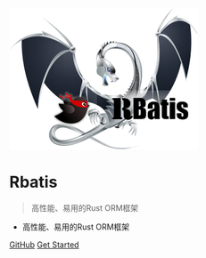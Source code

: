 ![logo](logo.png)

# Rbatis

> 高性能、易用的Rust ORM框架

* 高性能、易用的Rust ORM框架

[GitHub](https://github.com/rbatis/rbatis)
[Get Started](#quick-start)